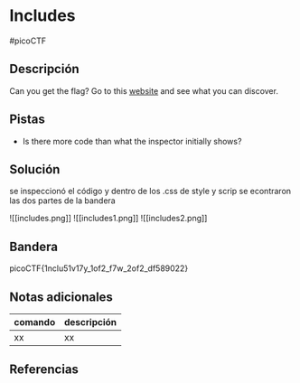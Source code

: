 # Includes
#picoCTF 
## Descripción
Can you get the flag? Go to this [website](http://saturn.picoctf.net:54554/) and see what you can discover.

## Pistas 
+ Is there more code than what the inspector initially shows?

## Solución
se inspeccionó el código y dentro de los .css de style y scrip se econtraron las dos partes de la bandera 

![[includes.png]]
![[includes1.png]]
![[includes2.png]]
## Bandera
picoCTF{1nclu51v17y_1of2_f7w_2of2_df589022}

## Notas adicionales
| comando | descripción |
|------------|---------------|
| xx | xx |

## Referencias
